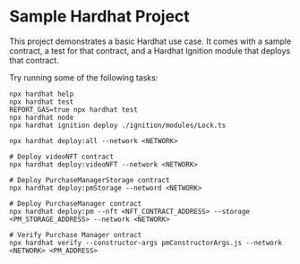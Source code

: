 # Sample Hardhat Project

This project demonstrates a basic Hardhat use case. It comes with a sample contract, a test for that contract, and a Hardhat Ignition module that deploys that contract.

Try running some of the following tasks:

```shell
npx hardhat help
npx hardhat test
REPORT_GAS=true npx hardhat test
npx hardhat node
npx hardhat ignition deploy ./ignition/modules/Lock.ts
```

```shell
npx hardhat deploy:all --network <NETWORK>

# Deploy videoNFT contract
npx hardhat deploy:videoNFT --network <NETWORK>

# Deploy PurchaseManagerStorage contract
npx hardhat deploy:pmStorage --netword <NETWORK>

# Deploy PurchaseManager contract
npx hardhat deploy:pm --nft <NFT_CONTRACT_ADDRESS> --storage <PM_STORAGE_ADDRESS> --network <NETWORK>

# Verify Purchase Manager ontract
npx hardhat verify --constructor-args pmConstructorArgs.js --network <NETWORK> <PM_ADDRESS>

```
